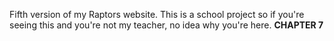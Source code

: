 Fifth version of my Raptors website. This is a school project so if you're seeing this and you're not my teacher, no idea why you're here.
<strong>CHAPTER 7</strong>
